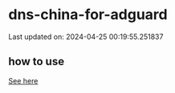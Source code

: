 # dns-china-for-adguard

Last updated on: 2024-04-25 00:19:55.251837

## how to use

[See here](https://github.com/AdguardTeam/AdGuardHome/wiki/Configuration#upstreams-from-file)